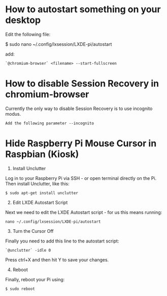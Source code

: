 # How to autostart something on your desktop

Edit the following file:

$ sudo nano ~/.config/lxsession/LXDE-pi/autostart

add:
```
`@chromium-browser` <filename> --start-fullscreen
```


# How to disable Session Recovery in chromium-browser

Currently the only way to disable Session Recovery is to use incognito modus.

```
Add the following parameter --incognito
```

# Hide Raspberry Pi Mouse Cursor in Raspbian (Kiosk)

1. Install Unclutter

  Log in to your Raspberry Pi via SSH - or open terminal directly on the Pi. Then install Unclutter, like this:

  ```shell
  $ sudo apt-get install unclutter
  ```

2. Edit LXDE Autostart Script

  Next we need to edit the LXDE Autostart script - for us this means running:
  ```shell
  nano ~/.config/lxsession/LXDE-pi/autostart
  ```

3. Turn the Cursor Off

  Finally you need to add this line to the autostart script:<br />
  ```shell
 `@unclutter` -idle 0
  ```
  
  Press ctrl+X and then hit Y to save your changes.

4. Reboot

  Finally, reboot your Pi using:
  ```shell
  $ sudo reboot
  ```
